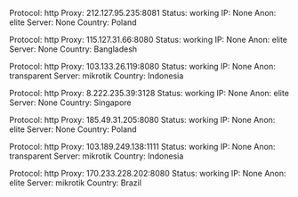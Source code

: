 Protocol: http
Proxy: 212.127.95.235:8081
Status: working
IP: None
Anon: elite
Server: None
Country: Poland

Protocol: http
Proxy: 115.127.31.66:8080
Status: working
IP: None
Anon: elite
Server: None
Country: Bangladesh

Protocol: http
Proxy: 103.133.26.119:8080
Status: working
IP: None
Anon: transparent
Server: mikrotik
Country: Indonesia

Protocol: http
Proxy: 8.222.235.39:3128
Status: working
IP: None
Anon: elite
Server: None
Country: Singapore

Protocol: http
Proxy: 185.49.31.205:8080
Status: working
IP: None
Anon: elite
Server: None
Country: Poland

Protocol: http
Proxy: 103.189.249.138:1111
Status: working
IP: None
Anon: transparent
Server: mikrotik
Country: Indonesia

Protocol: http
Proxy: 170.233.228.202:8080
Status: working
IP: None
Anon: elite
Server: mikrotik
Country: Brazil


